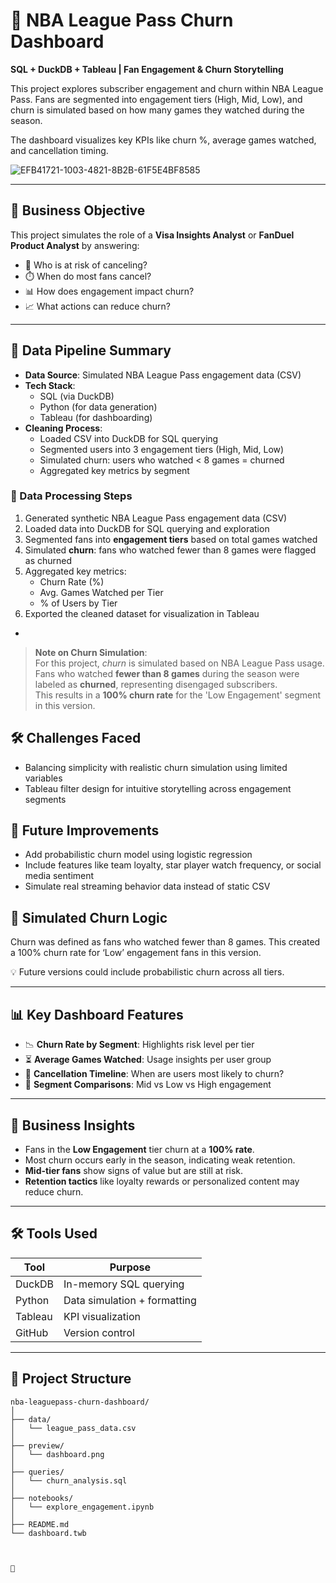 # 🏀 NBA League Pass Churn Dashboard

**SQL + DuckDB + Tableau | Fan Engagement & Churn Storytelling**

This project explores subscriber engagement and churn within NBA League Pass. Fans are segmented into engagement tiers (High, Mid, Low), and churn is simulated based on how many games they watched during the season.

The dashboard visualizes key KPIs like churn %, average games watched, and cancellation timing.

![EFB41721-1003-4821-8B2B-61F5E4BF8585](https://github.com/user-attachments/assets/5a8459c0-b836-4436-8c89-66fe66abeeb3)

---

## 🎯 Business Objective

This project simulates the role of a **Visa Insights Analyst** or **FanDuel Product Analyst** by answering:

- 🧠 Who is at risk of canceling?
- ⏱️ When do most fans cancel?
- 📊 How does engagement impact churn?
- 📈 What actions can reduce churn?

---

## 🔄 Data Pipeline Summary

- **Data Source**: Simulated NBA League Pass engagement data (CSV)
- **Tech Stack**:
  - SQL (via DuckDB)
  - Python (for data generation)
  - Tableau (for dashboarding)
- **Cleaning Process**:
  - Loaded CSV into DuckDB for SQL querying
  - Segmented users into 3 engagement tiers (High, Mid, Low)
  - Simulated churn: users who watched < 8 games = churned
  - Aggregated key metrics by segment

### 📂 Data Processing Steps

1. Generated synthetic NBA League Pass engagement data (CSV)
2. Loaded data into DuckDB for SQL querying and exploration
3. Segmented fans into **engagement tiers** based on total games watched
4. Simulated **churn**: fans who watched fewer than 8 games were flagged as churned
5. Aggregated key metrics:
   - Churn Rate (%)
   - Avg. Games Watched per Tier
   - % of Users by Tier
6. Exported the cleaned dataset for visualization in Tableau
  - 
> **Note on Churn Simulation**:  
> For this project, *churn* is simulated based on NBA League Pass usage.  
> Fans who watched **fewer than 8 games** during the season were labeled as **churned**, representing disengaged subscribers.  
> This results in a **100% churn rate** for the 'Low Engagement' segment in this version.

## 🛠️ Challenges Faced

- Balancing simplicity with realistic churn simulation using limited variables
- Tableau filter design for intuitive storytelling across engagement segments

## 🔮 Future Improvements

- Add probabilistic churn model using logistic regression
- Include features like team loyalty, star player watch frequency, or social media sentiment
- Simulate real streaming behavior data instead of static CSV

## 🧪 Simulated Churn Logic
Churn was defined as fans who watched fewer than 8 games. This created a 100% churn rate for ‘Low’ engagement fans in this version.

💡 Future versions could include probabilistic churn across all tiers.
  
---

## 📊 Key Dashboard Features

- 📉 **Churn Rate by Segment**: Highlights risk level per tier
- ⏳ **Average Games Watched**: Usage insights per user group
- 📅 **Cancellation Timeline**: When are users most likely to churn?
- 🎯 **Segment Comparisons**: Mid vs Low vs High engagement

---

## 🧠 Business Insights

- Fans in the **Low Engagement** tier churn at a **100% rate**.
- Most churn occurs early in the season, indicating weak retention.
- **Mid-tier fans** show signs of value but are still at risk.
- **Retention tactics** like loyalty rewards or personalized content may reduce churn.

---

## 🛠️ Tools Used

| Tool     | Purpose                      |
|----------|------------------------------|
| DuckDB   | In-memory SQL querying       |
| Python   | Data simulation + formatting |
| Tableau  | KPI visualization            |
| GitHub   | Version control              |

---

## 📁 Project Structure

```plaintext
nba-leaguepass-churn-dashboard/
│
├── data/
│   └── league_pass_data.csv
│
├── preview/
│   └── dashboard.png
│
├── queries/
│   └── churn_analysis.sql
│
├── notebooks/
│   └── explore_engagement.ipynb
│
├── README.md
└── dashboard.twb



🏁
